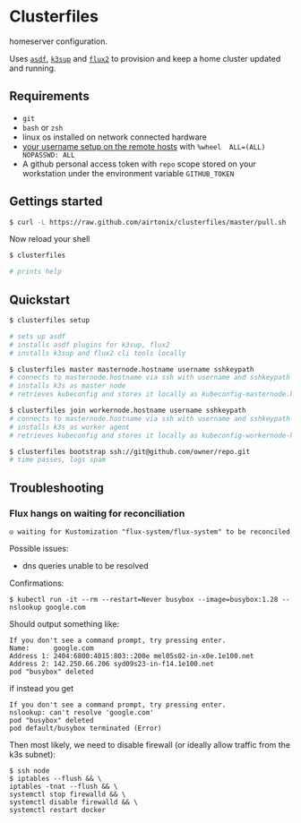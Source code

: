 # Clusterfiles

homeserver configuration.

Uses [`asdf`](https://github.com/asdf-vm/asdf), [`k3sup`](k3sup)  and [`flux2`](https://fluxcd.io/) to provision and keep a home cluster updated and running.

## Requirements

- `git`
- `bash` or `zsh`
- linux os installed on network connected hardware
- [your username setup on the remote hosts](https://github.com/alexellis/k3sup/issues/298) with `%wheel  ALL=(ALL)       NOPASSWD: ALL`
- A github personal access token with `repo` scope stored on your workstation under the environment variable `GITHUB_TOKEN`


## Gettings started

```sh
$ curl -L https://raw.github.com/airtonix/clusterfiles/master/pull.sh | sh
```

Now reload your shell

```sh
$ clusterfiles

# prints help
```

## Quickstart


```sh
$ clusterfiles setup

# sets up asdf
# installs asdf plugins for k3sup, flux2
# installs k3sup and flux2 cli tools locally

$ clusterfiles master masternode.hostname username sshkeypath
# connects to masternode.hostname via ssh with username and sshkeypath
# installs k3s as master node
# retrieves kubeconfig and stores it locally as kubeconfig-masternode.hostname

$ clusterfiles join workernode.hostname username sshkeypath
# connects to masternode.hostname via ssh with username and sshkeypath
# installs k3s as worker agent
# retrieves kubeconfig and stores it locally as kubeconfig-workernode-hostname

$ clusterfiles bootstrap ssh://git@github.com/owner/repo.git
# time passes, logs spam
```


## Troubleshooting

### Flux hangs on waiting for reconciliation

```
◎ waiting for Kustomization "flux-system/flux-system" to be reconciled
```

Possible issues:
- dns queries unable to be resolved

Confirmations:

```
$ kubectl run -it --rm --restart=Never busybox --image=busybox:1.28 -- nslookup google.com
```

Should output something like:

```
If you don't see a command prompt, try pressing enter.
Name:      google.com
Address 1: 2404:6800:4015:803::200e mel05s02-in-x0e.1e100.net
Address 2: 142.250.66.206 syd09s23-in-f14.1e100.net
pod "busybox" deleted
```

if instead you get

```
If you don't see a command prompt, try pressing enter.
nslookup: can't resolve 'google.com'
pod "busybox" deleted
pod default/busybox terminated (Error)
```

Then most likely, we need to disable firewall (or ideally allow traffic from the k3s subnet):

```
$ ssh node
$ iptables --flush && \
iptables -tnat --flush && \
systemctl stop firewalld && \
systemctl disable firewalld && \
systemctl restart docker
```
